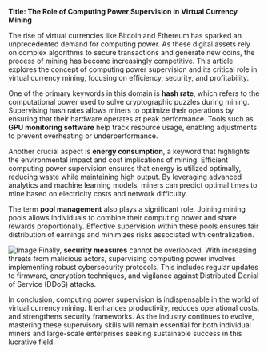 **Title: The Role of Computing Power Supervision in Virtual Currency Mining**

The rise of virtual currencies like Bitcoin and Ethereum has sparked an unprecedented demand for computing power. As these digital assets rely on complex algorithms to secure transactions and generate new coins, the process of mining has become increasingly competitive. This article explores the concept of computing power supervision and its critical role in virtual currency mining, focusing on efficiency, security, and profitability.

One of the primary keywords in this domain is **hash rate**, which refers to the computational power used to solve cryptographic puzzles during mining. Supervising hash rates allows miners to optimize their operations by ensuring that their hardware operates at peak performance. Tools such as **GPU monitoring software** help track resource usage, enabling adjustments to prevent overheating or underperformance.

Another crucial aspect is **energy consumption**, a keyword that highlights the environmental impact and cost implications of mining. Efficient computing power supervision ensures that energy is utilized optimally, reducing waste while maintaining high output. By leveraging advanced analytics and machine learning models, miners can predict optimal times to mine based on electricity costs and network difficulty.

The term **pool management** also plays a significant role. Joining mining pools allows individuals to combine their computing power and share rewards proportionally. Effective supervision within these pools ensures fair distribution of earnings and minimizes risks associated with centralization.


![Image](https://github.com/user-attachments/assets/31692037-0104-4703-abd1-696b6a7dd41b)
Finally, **security measures** cannot be overlooked. With increasing threats from malicious actors, supervising computing power involves implementing robust cybersecurity protocols. This includes regular updates to firmware, encryption techniques, and vigilance against Distributed Denial of Service (DDoS) attacks.

In conclusion, computing power supervision is indispensable in the world of virtual currency mining. It enhances productivity, reduces operational costs, and strengthens security frameworks. As the industry continues to evolve, mastering these supervisory skills will remain essential for both individual miners and large-scale enterprises seeking sustainable success in this lucrative field.
